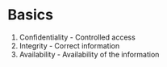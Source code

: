 # Basics

1. Confidentiality - Controlled access
2. Integrity - Correct information
3. Availability - Availability of the information

